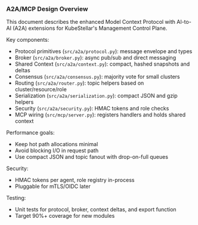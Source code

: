 ### A2A/MCP Design Overview

This document describes the enhanced Model Context Protocol with AI-to-AI (A2A) extensions for KubeStellar's Management Control Plane.

Key components:
- Protocol primitives (`src/a2a/protocol.py`): message envelope and types
- Broker (`src/a2a/broker.py`): async pub/sub and direct messaging
- Shared Context (`src/a2a/context.py`): compact, hashed snapshots and deltas
- Consensus (`src/a2a/consensus.py`): majority vote for small clusters
- Routing (`src/a2a/router.py`): topic helpers based on cluster/resource/role
- Serialization (`src/a2a/serialization.py`): compact JSON and gzip helpers
- Security (`src/a2a/security.py`): HMAC tokens and role checks
- MCP wiring (`src/mcp/server.py`): registers handlers and holds shared context

Performance goals:
- Keep hot path allocations minimal
- Avoid blocking I/O in request path
- Use compact JSON and topic fanout with drop-on-full queues

Security:
- HMAC tokens per agent, role registry in-process
- Pluggable for mTLS/OIDC later

Testing:
- Unit tests for protocol, broker, context deltas, and export function
- Target 90%+ coverage for new modules


